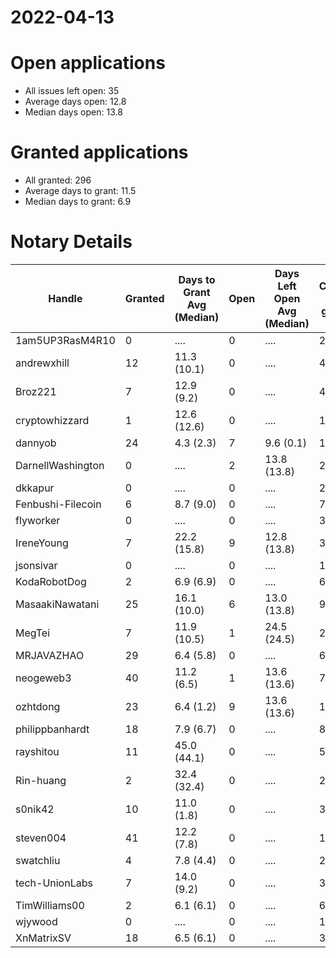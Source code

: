 2022-04-13
==========

# Open applications

- All issues left open: 35
- Average days open: 12.8
- Median days open: 13.8

# Granted applications

- All granted: 296
- Average days to grant: 11.5
- Median days to grant: 6.9

# Notary Details

| Handle            |   Granted | Days to Grant Avg (Median)   |   Open | Days Left Open Avg (Median)   |   Closed (no grant) |
|-------------------|-----------|------------------------------|--------|-------------------------------|---------------------|
| 1am5UP3RasM4R10   |         0 | ....                         |      0 | ....                          |                   2 |
| andrewxhill       |        12 | 11.3  (10.1)                 |      0 | ....                          |                  46 |
| Broz221           |         7 | 12.9  (9.2)                  |      0 | ....                          |                  41 |
| cryptowhizzard    |         1 | 12.6  (12.6)                 |      0 | ....                          |                  19 |
| dannyob           |        24 | 4.3  (2.3)                   |      7 | 9.6  (0.1)                    |                 104 |
| DarnellWashington |         0 | ....                         |      2 | 13.8  (13.8)                  |                   2 |
| dkkapur           |         0 | ....                         |      0 | ....                          |                   2 |
| Fenbushi-Filecoin |         6 | 8.7  (9.0)                   |      0 | ....                          |                  79 |
| flyworker         |         0 | ....                         |      0 | ....                          |                   3 |
| IreneYoung        |         7 | 22.2  (15.8)                 |      9 | 12.8  (13.8)                  |                  33 |
| jsonsivar         |         0 | ....                         |      0 | ....                          |                  13 |
| KodaRobotDog      |         2 | 6.9  (6.9)                   |      0 | ....                          |                   6 |
| MasaakiNawatani   |        25 | 16.1  (10.0)                 |      6 | 13.0  (13.8)                  |                  98 |
| MegTei            |         7 | 11.9  (10.5)                 |      1 | 24.5  (24.5)                  |                  22 |
| MRJAVAZHAO        |        29 | 6.4  (5.8)                   |      0 | ....                          |                  65 |
| neogeweb3         |        40 | 11.2  (6.5)                  |      1 | 13.6  (13.6)                  |                  74 |
| ozhtdong          |        23 | 6.4  (1.2)                   |      9 | 13.6  (13.6)                  |                 108 |
| philippbanhardt   |        18 | 7.9  (6.7)                   |      0 | ....                          |                  81 |
| rayshitou         |        11 | 45.0  (44.1)                 |      0 | ....                          |                  58 |
| Rin-huang         |         2 | 32.4  (32.4)                 |      0 | ....                          |                   2 |
| s0nik42           |        10 | 11.0  (1.8)                  |      0 | ....                          |                  36 |
| steven004         |        41 | 12.2  (7.8)                  |      0 | ....                          |                 150 |
| swatchliu         |         4 | 7.8  (4.4)                   |      0 | ....                          |                  26 |
| tech-UnionLabs    |         7 | 14.0  (9.2)                  |      0 | ....                          |                  30 |
| TimWilliams00     |         2 | 6.1  (6.1)                   |      0 | ....                          |                   6 |
| wjywood           |         0 | ....                         |      0 | ....                          |                  11 |
| XnMatrixSV        |        18 | 6.5  (6.1)                   |      0 | ....                          |                  32 |